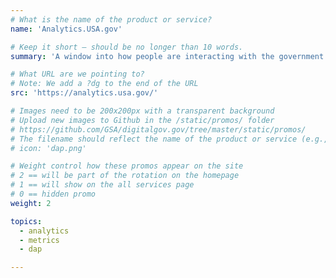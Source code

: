 ```yaml
---
# What is the name of the product or service?
name: 'Analytics.USA.gov'

# Keep it short — should be no longer than 10 words.
summary: 'A window into how people are interacting with the government online.'

# What URL are we pointing to?
# Note: We add a ?dg to the end of the URL
src: 'https://analytics.usa.gov/'

# Images need to be 200x200px with a transparent background
# Upload new images to Github in the /static/promos/ folder
# https://github.com/GSA/digitalgov.gov/tree/master/static/promos/
# The filename should reflect the name of the product or service (e.g., challenge-gov.png)
# icon: 'dap.png'

# Weight control how these promos appear on the site
# 2 == will be part of the rotation on the homepage
# 1 == will show on the all services page
# 0 == hidden promo
weight: 2

topics:
  - analytics
  - metrics
  - dap

---
```

